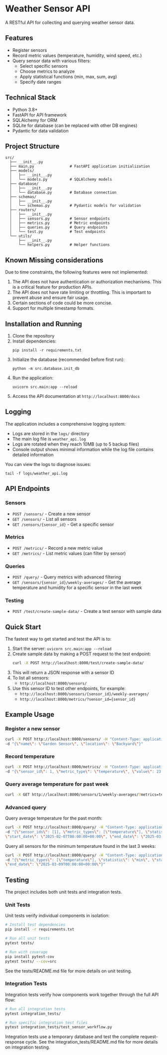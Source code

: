 # Weather Sensor API

A RESTful API for collecting and querying weather sensor data.

## Features

- Register sensors
- Record metric values (temperature, humidity, wind speed, etc.)
- Query sensor data with various filters:
  - Select specific sensors
  - Choose metrics to analyze
  - Apply statistical functions (min, max, sum, avg)
  - Specify date ranges

## Technical Stack

- Python 3.8+
- FastAPI for API framework
- SQLAlchemy for ORM
- SQLite for database (can be replaced with other DB engines)
- Pydantic for data validation

## Project Structure

```
src/
  ├── __init__.py
  ├── main.py                # FastAPI application initialization
  ├── models/
  │   ├── __init__.py
  │   └── models.py          # SQLAlchemy models
  ├── database/
  │   ├── __init__.py
  │   └── database.py        # Database connection
  ├── schemas/
  │   ├── __init__.py
  │   └── schemas.py         # Pydantic models for validation
  ├── routers/
  │   ├── __init__.py
  │   ├── sensors.py         # Sensor endpoints
  │   ├── metrics.py         # Metric endpoints
  │   ├── queries.py         # Query endpoints
  │   └── test.py            # Test endpoints
  └── utils/
      ├── __init__.py
      └── helpers.py         # Helper functions
```

## Known Missing considerations
Due to time constraints, the following features were not implemented:
1. The API does not have authentication or authorization mechanisms. This is a critical feature for production APIs.
2. The API does not have rate limiting or throttling. This is important to prevent abuse and ensure fair usage.
3. Certain sections of code could be more concise.
4. Support for multiple timestamp formats.

## Installation and Running

1. Clone the repository
2. Install dependencies:
   ```
   pip install -r requirements.txt
   ```
3. Initialize the database (recommended before first run):
   ```
   python -m src.database.init_db
   ```
4. Run the application:
   ```
   uvicorn src.main:app --reload
   ```
5. Access the API documentation at `http://localhost:8000/docs`

## Logging

The application includes a comprehensive logging system:

- Logs are stored in the `logs/` directory
- The main log file is `weather_api.log`
- Logs are rotated when they reach 10MB (up to 5 backup files)
- Console output shows minimal information while the log file contains detailed information

You can view the logs to diagnose issues:
```
tail -f logs/weather_api.log
```

## API Endpoints

### Sensors

- `POST /sensors/` - Create a new sensor
- `GET /sensors/` - List all sensors
- `GET /sensors/{sensor_id}` - Get a specific sensor

### Metrics

- `POST /metrics/` - Record a new metric value
- `GET /metrics/` - List metric values (can filter by sensor)

### Queries

- `POST /query/` - Query metrics with advanced filtering
- `GET /sensors/{sensor_id}/weekly-averages/` - Get the average temperature and humidity for a specific sensor in the last week

### Testing

- `POST /test/create-sample-data/` - Create a test sensor with sample data

## Quick Start

The fastest way to get started and test the API is to:

1. Start the server: `uvicorn src.main:app --reload`
2. Create sample data by making a POST request to the test endpoint:
   ```bash
   curl -X POST http://localhost:8000/test/create-sample-data/
   ```
3. This will return a JSON response with a sensor ID
4. To list all sensors:
   - `http://localhost:8000/sensors/`
5. Use this sensor ID to test other endpoints, for example:
   - `http://localhost:8000/sensors/{sensor_id}/weekly-averages/`
   - `http://localhost:8000/metrics/?sensor_id={sensor_id}`

## Example Usage

### Register a new sensor

```bash
curl -X POST http://localhost:8000/sensors/ -H "Content-Type: application/json" 
-d "{\"name\": \"Garden Sensor\", \"location\": \"Backyard\"}"
```

### Record temperature

```bash
curl -X POST http://localhost:8000/metrics/ -H "Content-Type: application/json" 
-d "{\"sensor_id\": 1, \"metric_type\": \"temperature\", \"value\": 23.5}"
```

### Query average temperature for past week

```bash
curl -X GET http://localhost:8000/sensors/1/weekly-averages/?metrics=temperature
```

### Advanced query

Query average temperature for the past month:
```bash
curl -X POST http://localhost:8000/query/ -H "Content-Type: application/json" 
-d "{\"sensor_ids\": [1], \"metric_types\": [\"temperature\"], \"statistic\": \"avg\", 
\"start_date\": \"2025-02-07T00:00:00+00:00\", \"end_date\": \"2025-03-08T00:00:00+00:00\"}"
```
Query all sensors for the minimum temperature found in the last 3 weeks:
```bash
curl -X POST http://localhost:8000/query/ -H "Content-Type: application/json" 
-d "{\"metric_types\": [\"temperature\"], \"statistic\": \"min\", \"start_date\": \"2025-02-16T00:00:00+00:00\", 
\"end_date\": \"2025-03-09T00:00:00+00:00\"}"
```

## Testing

The project includes both unit tests and integration tests.

### Unit Tests

Unit tests verify individual components in isolation:

```bash
# Install test dependencies
pip install -r requirements.txt

# Run all unit tests
pytest tests/

# Run with coverage
pip install pytest-cov
pytest tests/ --cov=src
```

See the tests/README.md file for more details on unit testing.

### Integration Tests

Integration tests verify how components work together through the full API flow:

```bash
# Run all integration tests
pytest integration_tests/

# Run specific integration test files
pytest integration_tests/test_sensor_workflow.py
```

Integration tests use a temporary database and test the complete request-response cycle.
See the integration_tests/README.md file for more details on integration testing.
```